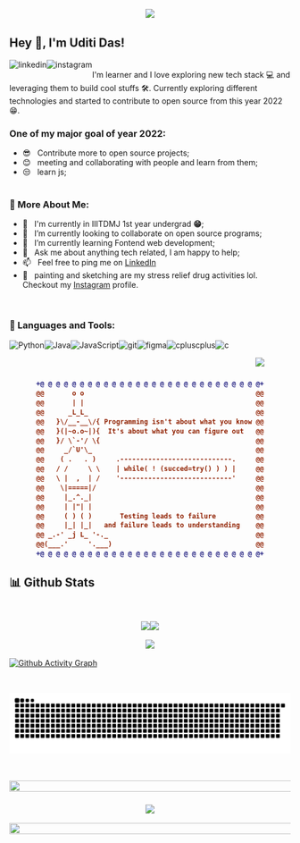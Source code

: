 <p align="center">
<img src="https://readme-typing-svg.herokuapp.com?font=Architects+Daughter&color=%2379A500&size=40&duration=3000&center=true&lines=Hello+Everybody">

## Hey 👋, I'm Uditi Das!

<a href='https://www.linkedin.com/in/uditi-das-20573b200/'><img align='left' alt="linkedin" src="https://raw.githubusercontent.com/rahul-jha98/rahul-jha98/561d474902b59c7429ec22bb73e225696c27b202/assets/linkedin.svg" height='18px'/></a>
<a href='https://www.instagram.com/artme_empire/'><img align='left' alt="instagram" src="https://raw.githubusercontent.com/rahuldkjain/github-profile-readme-generator/master/src/images/icons/Social/instagram.svg" height='18px'/></a>
<br/>
I'm learner and I love exploring new tech stack 💻 and leveraging them to build cool stuffs 🛠️. Currently exploring different technologies and started to contribute to open source from this year 2022😁.

### One of my major goal of year 2022:

- 😎 &nbsp; Contribute more to open source projects;
- 😊 &nbsp; meeting and collaborating with people and learn from them;
- 😒 &nbsp; learn js;
  <br/>
  <br/>



### 🧐 More About Me:

- 🔭 &nbsp; I'm currently in IIITDMJ 1st year undergrad **😁**;
- 🤝 &nbsp; I’m currently looking to collaborate on open source programs;
- 🌱 &nbsp; I’m currently learning Fontend web development;
- 💬 &nbsp; Ask me about anything tech related, I am happy to help;
- 📫 &nbsp; Feel free to ping me on [LinkedIn](https://www.linkedin.com/in/uditi-das-20573b200/)
- 🎨 &nbsp; painting and sketching are my stress relief drug activities lol. Checkout my [Instagram](https://www.instagram.com/artme_empire/) profile.

<br>

### 🔨 Languages and Tools:

<a href="https://www.python.org" target="_blank"><img align="left" alt="Python" height ="42px" src="https://raw.githubusercontent.com/rahul-jha98/github_readme_icons/main/language_and_tools/square/python/python.svg"></a>
<a href="https://www.java.com" target="_blank"><img align="left" alt="Java" height ="42px" src="https://raw.githubusercontent.com/rahul-jha98/github_readme_icons/main/language_and_tools/square/java/java.svg"></a>
<a href="https://developer.mozilla.org/en-US/docs/Web/JavaScript" target="_blank"> <img align="left" alt="JavaScript" height ="42px"  src="https://raw.githubusercontent.com/rahul-jha98/github_readme_icons/main/language_and_tools/square/javascript/javascript.svg"> </a>
<!-- <a href="https://reactjs.org/" target="_blank"> <img align="left" alt="React" height ="42px" src="https://raw.githubusercontent.com/rahul-jha98/github_readme_icons/main/language_and_tools/square/react/react.svg"></a>
<a href="https://nodejs.org" target="_blank"><img align="left" alt="Node.js" height ="42px" src="https://raw.githubusercontent.com/rahul-jha98/github_readme_icons/main/language_and_tools/square/node/node.svg"></a> -->
<a href="https://git-scm.com/" target="_blank"> <img src="https://raw.githubusercontent.com/rahul-jha98/github_readme_icons/main/language_and_tools/square/git-scm/git-scm.svg" align="left" alt="git" height='42px'/> </a>
<a href="https://www.figma.com/" target="_blank"> <img src="https://raw.githubusercontent.com/rahul-jha98/github_readme_icons/main/language_and_tools/square/figma/figma.svg" align="left" alt="figma" height='42px'/> </a>
<a href="https://www.cplusplus.com/" target="_blank"><img src="https://i.postimg.cc/7YCMGvzw/cplusplus.png" alt="cpluscplus" align="left"  height='42px'/> </a>
<a href="https://en.cppreference.com/w/c/language" target="_blank"> <img src="https://i.postimg.cc/h48bV8y3/5a36954d40bea2-0735336615135266052652.png" alt="c" align="left" height='42px'/> </a>


<br>

<p align="center">
<img src="https://raw.githubusercontent.com/trinib/trinib/main/.images/marquee.svg"> 
<!--ASCII
WEBSITE:
https://asciiart.website/-->

<h4 align="center">

```diff
+@ @ @ @ @ @ @ @ @ @ @ @ @ @ @ @ @ @ @ @ @ @ @ @ @ @ @ @+
@@       o o                                           @@
@@       | |                                           @@
@@      _L_L_                                          @@
@@   }\/__-__\/{ Programming isn't about what you know @@
@@   }(|~o.o~|){  It's about what you can figure out   @@
@@   }/ \`-'/ \{                                       @@
@@     _/`U'\_                                         @@
@@    ( .   . )     .----------------------------.     @@
@@   / /     \ \    | while( ! (succed=try() ) ) |     @@
@@   \ |  ,  | /    '----------------------------'     @@
@@    \|=====|/                                        @@
@@     |_.^._|                                         @@
@@     | |"| |                                         @@
@@     ( ) ( )       Testing leads to failure          @@
@@     |_| |_|   and failure leads to understanding    @@
@@ _.-' _j L_ '-._                                     @@
@@(___.'     '.___)                                    @@
+@ @ @ @ @ @ @ @ @ @ @ @ @ @ @ @ @ @ @ @ @ @ @ @ @ @ @ @+
```

</h4> 

## 📊 Github Stats


<br/>
<p align="center">
<img src="https://github-readme-stats.vercel.app/api?username=warriorBunny013&show_icons=true&theme=merko"><img src="https://github-readme-streak-stats.herokuapp.com?user=warriorBunny013&theme=merko&date_format=M%20j%5B%2C%20Y%5D" >
<a href='https://github.com/warriorBunny013/github-stats-transparent'>
  
<p align="center">
<img src="https://github-readme-stats.vercel.app/api/top-langs/?username=warriorBunny013&layout=compact&theme=merko">
<!--![Stats Overview](https://raw.githubusercontent.com/warriorBunny013/github-stats-transparent/output/generated/overview.svg)
![Most Used Languages](https://raw.githubusercontent.com/warriorBunny013/github-stats-transparent/output/generated/languages.svg)-->
<!--ACTIVITYGRAPH
WEBSITE:
https://github.com/Ashutosh00710/github-readme-activity-graph#customization-->

![Github Activity Graph](https://intense-river-40395.herokuapp.com/graph?username=warriorBunny013&theme=react-dark&hide_border=true&color=00d668&line=00d668&point=8b007e)
</a>

<br/>
  
 ![Snake animation](https://github.com/warriorBunny013/warriorBunny013/blob/output/github-contribution-grid-snake.svg)
 <!--LINE-->
<br/>
<p align="center">
<img src="https://i.imgur.com/dBaSKWF.gif" height="20" width="1000"> 
 <!--JOYEMOJI-->
<br>
<h4>
<!--TROPHY
WEBSITE:
https://github.com/ryo-ma/github-profile-trophy-->
<p align="center">
<img src="https://github-profile-trophy.vercel.app/?username=warriorBunny013&theme=tokyonight&no-frame=true&row=1&&margin-w=30&no-bg=true">
<!--LINE--> 
<p align="center">
<img src="https://i.imgur.com/dBaSKWF.gif" height="20" width="1000">
<!--THEME
WEBSITE:
https://fancytext.blogspot.com/-->
<h4 align="left">
